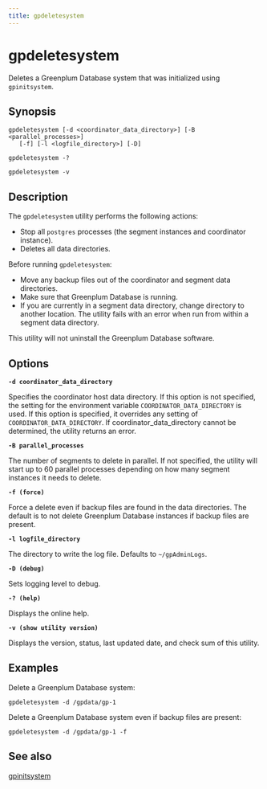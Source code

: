 ```yaml
---
title: gpdeletesystem
---
```


# gpdeletesystem

Deletes a Greenplum Database system that was initialized using `gpinitsystem`.

## Synopsis

```shell
gpdeletesystem [-d <coordinator_data_directory>] [-B <parallel_processes>] 
   [-f] [-l <logfile_directory>] [-D]

gpdeletesystem -? 

gpdeletesystem -v
```

## Description

The `gpdeletesystem` utility performs the following actions:

- Stop all `postgres` processes (the segment instances and coordinator instance).
- Deletes all data directories.

Before running `gpdeletesystem`:

- Move any backup files out of the coordinator and segment data directories.
- Make sure that Greenplum Database is running.
- If you are currently in a segment data directory, change directory to another location. The utility fails with an error when run from within a segment data directory.

This utility will not uninstall the Greenplum Database software.

## Options

**`-d coordinator_data_directory`**

Specifies the coordinator host data directory. If this option is not specified, the setting for the environment variable `COORDINATOR_DATA_DIRECTORY` is used. If this option is specified, it overrides any setting of `COORDINATOR_DATA_DIRECTORY`. If coordinator_data_directory cannot be determined, the utility returns an error.

**`-B parallel_processes`**

The number of segments to delete in parallel. If not specified, the utility will start up to 60 parallel processes depending on how many segment instances it needs to delete.

**`-f (force)`**

Force a delete even if backup files are found in the data directories. The default is to not delete Greenplum Database instances if backup files are present.

**`-l logfile_directory`**

The directory to write the log file. Defaults to `~/gpAdminLogs`.

**`-D (debug)`**

Sets logging level to debug.

**`-? (help)`**

Displays the online help.

**`-v (show utility version)`**

Displays the version, status, last updated date, and check sum of this utility.

## Examples

Delete a Greenplum Database system:

```shell
gpdeletesystem -d /gpdata/gp-1
```

Delete a Greenplum Database system even if backup files are present:

```shell
gpdeletesystem -d /gpdata/gp-1 -f
```

## See also

[gpinitsystem](/docs/db-utilities/db-util-gpinitsystem.md)
